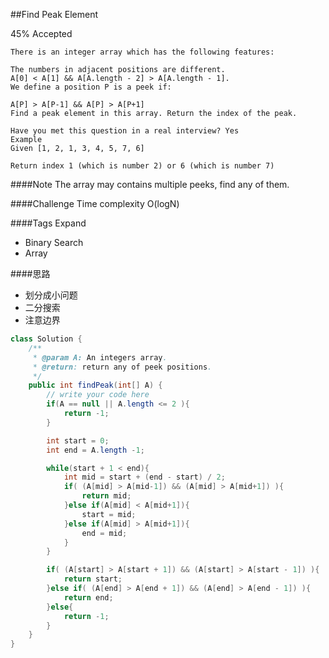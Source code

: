 ##Find Peak Element

45% Accepted


    There is an integer array which has the following features:

	The numbers in adjacent positions are different.
	A[0] < A[1] && A[A.length - 2] > A[A.length - 1].
	We define a position P is a peek if:

	A[P] > A[P-1] && A[P] > A[P+1]
	Find a peak element in this array. Return the index of the peak.

	Have you met this question in a real interview? Yes
	Example
	Given [1, 2, 1, 3, 4, 5, 7, 6]

	Return index 1 (which is number 2) or 6 (which is number 7)

####Note
The array may contains multiple peeks, find any of them.

####Challenge
Time complexity O(logN)

####Tags Expand
- Binary Search
- Array

####思路
- 划分成小问题
- 二分搜索
- 注意边界

```java
class Solution {
    /**
     * @param A: An integers array.
     * @return: return any of peek positions.
     */
    public int findPeak(int[] A) {
        // write your code here
        if(A == null || A.length <= 2 ){
            return -1;
        }

        int start = 0;
        int end = A.length -1;

        while(start + 1 < end){
            int mid = start + (end - start) / 2;
            if( (A[mid] > A[mid-1]) && (A[mid] > A[mid+1]) ){
                return mid;
            }else if(A[mid] < A[mid+1]){
                start = mid;
            }else if(A[mid] > A[mid+1]){
                end = mid;
            }
        }

        if( (A[start] > A[start + 1]) && (A[start] > A[start - 1]) ){
            return start;
        }else if( (A[end] > A[end + 1]) && (A[end] > A[end - 1]) ){
            return end;
        }else{
            return -1;
        }
    }
}




```
